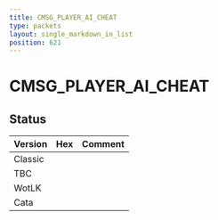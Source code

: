 ```yaml
---
title: CMSG_PLAYER_AI_CHEAT
type: packets
layout: single_markdown_in_list
position: 621
---
```


# CMSG_PLAYER_AI_CHEAT

## Status

Version | Hex | Comment
---------- | ---------- | ---------- 
Classic |  |  
TBC |  |  
WotLK |  |  
Cata |  |  
